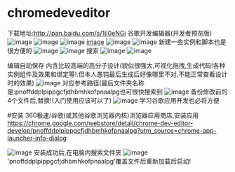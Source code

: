 # chromedeveditor
下载地址:http://pan.baidu.com/s/1jI0eNGi
谷歌开发编辑器(开发者预览版)
![image](https://cloud.githubusercontent.com/assets/13098589/12255846/3a115950-b933-11e5-8f6d-3a717ffd4334.png)
![image](https://cloud.githubusercontent.com/assets/13098589/12255855/5241c4ec-b933-11e5-9464-25cf8d9ca55f.png)
![image](https://cloud.githubusercontent.com/assets/13098589/12255870/68e75004-b933-11e5-8240-7d6a6a7ba706.png)
[image](https://cloud.githubusercontent.com/assets/13098589/12853292/53f8eaa6-cc6e-11e5-9fab-b46eaa820198.png)
![image](https://cloud.githubusercontent.com/assets/13098589/12853337/8980fd6c-cc6e-11e5-8b4a-86ac81296b61.png)
![image](https://cloud.githubusercontent.com/assets/13098589/12853367/b080764a-cc6e-11e5-80f2-f30eda7092a2.png)
新建一些实例和脚本也是很方便的
![image](https://cloud.githubusercontent.com/assets/13098589/12853517/711694ac-cc6f-11e5-9d4f-bee14e693a8d.png)
![image](https://cloud.githubusercontent.com/assets/13098589/12853614/0d3a7b3c-cc70-11e5-81a7-a3575a61a465.png)
搜索
![image](https://cloud.githubusercontent.com/assets/13098589/12853657/520c521c-cc70-11e5-8f8d-682b19f3625f.png)
![image](https://cloud.githubusercontent.com/assets/13098589/12853735/aecf1cf0-cc70-11e5-87f5-acbceed2218d.png)

编辑自动保存
内含比较高端的高分子设计(貌似很强大,可视化拖拽,生成代码!各种实例组件及效果和绑定等!.但本人愚钝最后生成后好像哪里不对,不能正常查看设计时的效果)
![image](https://cloud.githubusercontent.com/assets/13098589/12853785/e7e335ee-cc70-11e5-8797-ab8cb1eab5cb.png)
对应参考路径(最后文件夹名称是:pnoffddplpippgcfjdhbmhkofpnaalpg也可很快搜索到
![image](https://cloud.githubusercontent.com/assets/13098589/12854171/0f835f5a-cc73-11e5-9d73-124212d3f1d2.png)
备份修改前的4个文件后,替换!(入门使用应该可以了)
![image](https://cloud.githubusercontent.com/assets/13098589/12854242/8a2e7956-cc73-11e5-8632-89112cde68d1.png)
学习谷歌应用开发也必将方便

#安装
360极速/谷歌(或其他谷歌浏览器内核)浏览器应用商店,安装应用
https://chrome.google.com/webstore/detail/chrome-dev-editor-develop/pnoffddplpippgcfjdhbmhkofpnaalpg?utm_source=chrome-app-launcher-info-dialog

![image](https://cloud.githubusercontent.com/assets/13098589/13158694/11774f0a-d6c9-11e5-8b6d-21d73149506f.png)
安装成功后,在电脑内搜索文件夹
![image](https://cloud.githubusercontent.com/assets/13098589/13158725/31c40258-d6c9-11e5-86d2-2fffd4e3d722.png)
'pnoffddplpippgcfjdhbmhkofpnaalpg'覆盖文件后重新加载后启动!
